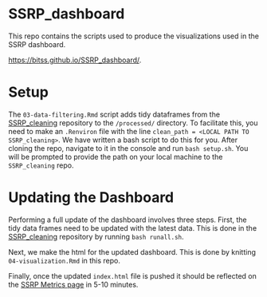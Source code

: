 # SSRP_dashboard
This repo contains the scripts used to produce the visualizations used in the SSRP dashboard.  

<https://bitss.github.io/SSRP_dashboard/>.  

# Setup
The `03-data-filtering.Rmd` script adds tidy dataframes from the [SSRP_cleaning](https://github.com/BITSS/SSRP_cleaning) repository to the `/processed/` directory. To facilitate this, you need to make an `.Renviron` file with the line `clean_path = <LOCAL PATH TO SSRP_cleaning>`. We have written a bash script to do this for you. After cloning the repo, navigate to it in the console and run `bash setup.sh`. You will be prompted to provide the path on your local machine to the `SSRP_cleaning` repo.

# Updating the Dashboard
Performing a full update of the dashboard involves three steps. First, the tidy data frames need to be updated with the latest data. This is done in the [SSRP_cleaning](https://github.com/BITSS/SSRP_cleaning) repository by running `bash runall.sh`.

Next, we make the html for the updated dashboard. This is done by knitting `04-visualization.Rmd` in this repo.

Finally, once the updated `index.html` file is pushed it should be reflected on the [SSRP Metrics page](https://www.socialsciencereproduction.org/metrics) in 5-10 minutes.
